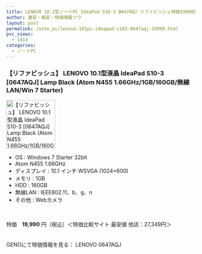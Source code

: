 ```yaml
---
title: LENOVO 10.1型ノートPC IdeaPad S10-3 0647AQJ リファビッシュ特価19990円！
author: 激安・格安・特価情報ツウ
layout: post
permalink: /note_pc/lenovo-101pc-ideapad-s103-0647aqj-19990.html
pvc_views:
  - 1414
categories:
  - ノートPC
---
```

### 【リファビッシュ】 LENOVO 10.1型液晶 IdeaPad S10-3 [0647AQJ] Lamp Black (Atom N455 1.66GHz/1GB/160GB/無線LAN/Win 7 Starter) 

<div class="img-bg2 img_L">
  <img border="0" alt="【リファビッシュ】 LENOVO 10.1型液晶 IdeaPad S10-3 [0647AQJ] Lamp Black (Atom N455 1.66GHz/1GB/160GB/無線LAN/Win 7 Starter) " src="http://i0.wp.com/geno.co.jp/Goods/ImgGA11117170_M.jpg?w=130"width="130" data-recalc-dims="1" /><br /> <img border="0" src="http://i1.wp.com/www10.a8.net/0.gif?resize=1%2C1" alt="" data-recalc-dims="1" />
</div>

<!--more-->

  * OS : Windows 7 Starter 32bit 
  * Atom N455 1.66GHz 
  * ディスプレイ : 10.1 インチ WSVGA (1024&#215;600) 
  * メモリ : 1GB
  * HDD : 160GB 
  * 無線LAN : IEEE802.11、b、g、n 
  * その他 : Webカメラ

<br clear="all" /> 

特価　<span class="tokka-price"><strong>19,990</strong></span> 円（税込）＜特価比較サイト 最安値 他店：27,349円＞

　  
GENOにて特価情報を見る： <span class="fs150p">LENOVO 0647AQJ</span>